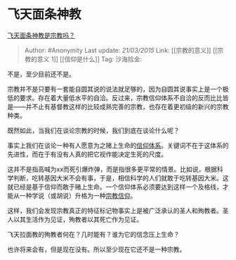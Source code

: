 # 飞天面条神教
[飞天面条神教是宗教吗？](https://www.zhihu.com/question/20870926/answer/42578155)

> Author: #Anonymity
> Last update: *21/03/2015*
> Link: [[宗教的意义]] [[宗教的意义 1]] [[信仰是什么]]
> Tag:
> 沙海拾金:

不是，至少目前还不是。

宗教并不是只要有一套能自圆其说的说法就足够的，因为自圆其说事实上是一个极低的要求。存在着大量低水平的自洽。反过来，宗教信仰体系不自洽的反而比比皆是——并不止有基督教这样的比较成熟完善的宗教，也存在着更初级的新兴的宗教种类。

既然如此，当我们在谈论宗教的时候，我们到底在谈论什么呢？

事实上我们在谈论一种有人愿意为之赌上生命的[信仰体系](https://www.zhihu.com/search?q=%E4%BF%A1%E4%BB%B0%E4%BD%93%E7%B3%BB&search_source=Entity&hybrid_search_source=Entity&hybrid_search_extra=%7B%22sourceType%22%3A%22answer%22%2C%22sourceId%22%3A42578155%7D)。关键词不在于这体系的先进性，而在于有没有人真的把它视作能决定生死的尺度。

这并不是指高喊为xx而死引爆炸弹，而是指很多更平常的情景。比如说，根据科学判断，吃转基因大米不会有事，于是，相信科学的人们就敢于吃转基因大米。这就已经是基于信仰而敢于赌上生命。一个信仰体系必须要达到这样一个及格线，才能从一种学说（或胡说）升格为一种[宗教信仰](https://www.zhihu.com/search?q=%E5%AE%97%E6%95%99%E4%BF%A1%E4%BB%B0&search_source=Entity&hybrid_search_source=Entity&hybrid_search_extra=%7B%22sourceType%22%3A%22answer%22%2C%22sourceId%22%3A42578155%7D)。

这样，我们会发现宗教真正的特征标记物事实上是被广泛承认的圣人和殉教者。圣人以其生活作为见证，殉教者以其死亡作为见证。

飞天拉面教的殉教者何在？几时能有？谁为它的信念压上生命？

也许将来会有，但是现在没有。所以至少现在它还不是一种宗教。
